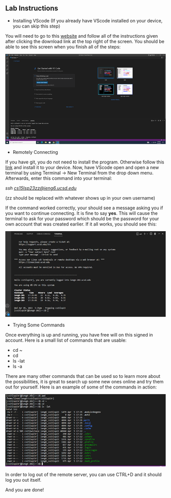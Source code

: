 ## Lab Instructions
* Installing VScode (If you already have VScode installed on your device, you can skip this step)

You will need to go to this [website](https://code.visualstudio.com/) and follow all of the instructions 
given after clicking the download link at the top right of the screen. 
You should be able to see this screen when you finish all of the steps:

![Image](unnamed.png)
* Remotely Connecting

If you have git, you do not need to install the program. Otherwise follow this [link](https://gitforwindows.org/) and
install it to your device.
Now, have VScode open and open a new terminal by using Terminal &rarr; New Terminal from the drop down menu.
Afterwards, enter this command into your terminal: 

*ssh cs15lsp23zz@ieng6.ucsd.edu* 

(zz should be replaced with whatever shows up in your own username)

If the command worked correctly, your should see a message asking you if you want to continue connecting. It is fine to say **yes**.
This will cause the terminal to ask for your password which should be the password for your own account that was created earlier. 
If it all works, you should see this:

![Image](unnamed(1).png)

* Trying Some Commands

Once everything is up and running, you have free will on this signed in account. Here is a small list of commands that are usable:

* cd ~
* cd
* ls -lat
* ls -a

There are many other commands that can be used so to learn more about the possibilities, it is great to search up some new ones online and
try them out for yourself. Here is an example of some of the commands in action:

![Image](unnamed(2).png)

In order to log out of the remote server, you can use CTRL+D and it should log you out itself.

And you are done!
